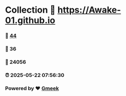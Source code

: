 # Collection :link: https://Awake-01.github.io 
### :page_facing_up: [44](https://Awake-01.github.io/tag.html) 
### :speech_balloon: 36 
### :hibiscus: 24056 
### :alarm_clock: 2025-05-22 07:56:30 
### Powered by :heart: [Gmeek](https://github.com/Meekdai/Gmeek)
